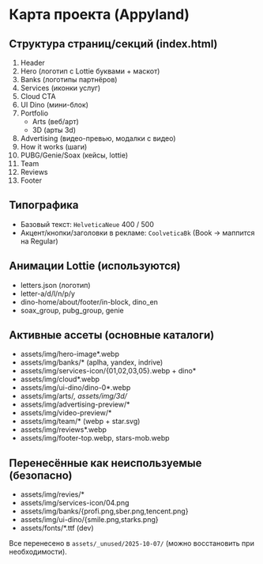 # Карта проекта (Appyland)

## Структура страниц/секций (index.html)
1. Header
2. Hero (логотип с Lottie буквами + маскот)
3. Banks (логотипы партнёров)
4. Services (иконки услуг)
5. Cloud CTA
6. UI Dino (мини-блок)
7. Portfolio
   - Arts (веб/арт)
   - 3D (арты 3d)
8. Advertising (видео-превью, модалки с видео)
9. How it works (шаги)
10. PUBG/Genie/Soax (кейсы, lottie)
11. Team
12. Reviews
13. Footer

## Типографика
- Базовый текст: `HelveticaNeue` 400 / 500
- Акцент/кнопки/заголовки в рекламе: `CoolveticaBk` (Book → маппится на Regular)

## Анимации Lottie (используются)
- letters.json (логотип)
- letter-a/d/l/n/p/y
- dino-home/about/footer/in-block, dino_en
- soax_group, pubg_group, genie

## Активные ассеты (основные каталоги)
- assets/img/hero-image*.webp
- assets/img/banks/* (aplha, yandex, indrive)
- assets/img/services-icon/{01,02,03,05}.webp + dino*
- assets/img/cloud*.webp
- assets/img/ui-dino/dino-0*.webp
- assets/img/arts/*, assets/img/3d/*
- assets/img/advertising-preview/*
- assets/img/video-preview/*
- assets/img/team/* (webp + star.svg)
- assets/img/reviews*.webp
- assets/img/footer-top.webp, stars-mob.webp

## Перенесённые как неиспользуемые (безопасно)
- assets/img/revies/*
- assets/img/services-icon/04.png
- assets/img/banks/{profi.png,sber.png,tencent.png}
- assets/img/ui-dino/{smile.png,starks.png}
- assets/fonts/*.ttf (dev)

Все перенесено в `assets/_unused/2025-10-07/` (можно восстановить при необходимости).
